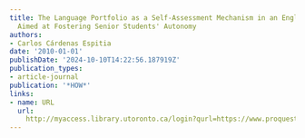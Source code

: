 ```yaml
---
title: The Language Portfolio as a Self-Assessment Mechanism in an English Course
  Aimed at Fostering Senior Students' Autonomy
authors:
- Carlos Cárdenas Espitia
date: '2010-01-01'
publishDate: '2024-10-10T14:22:56.187919Z'
publication_types:
- article-journal
publication: '*HOW*'
links:
- name: URL
  url: 
    http://myaccess.library.utoronto.ca/login?qurl=https://www.proquest.com/docview/1895986178?accountid=14771&bdid=38382&_bd=YxK45fcBklLwbXVA7HuAjNwOYco%3D
---
```


